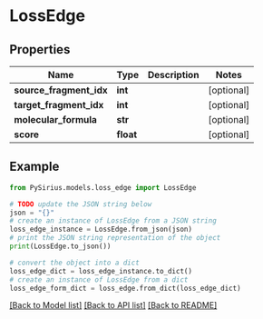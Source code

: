 # LossEdge


## Properties

Name | Type | Description | Notes
------------ | ------------- | ------------- | -------------
**source_fragment_idx** | **int** |  | [optional] 
**target_fragment_idx** | **int** |  | [optional] 
**molecular_formula** | **str** |  | [optional] 
**score** | **float** |  | [optional] 

## Example

```python
from PySirius.models.loss_edge import LossEdge

# TODO update the JSON string below
json = "{}"
# create an instance of LossEdge from a JSON string
loss_edge_instance = LossEdge.from_json(json)
# print the JSON string representation of the object
print(LossEdge.to_json())

# convert the object into a dict
loss_edge_dict = loss_edge_instance.to_dict()
# create an instance of LossEdge from a dict
loss_edge_form_dict = loss_edge.from_dict(loss_edge_dict)
```
[[Back to Model list]](../README.md#documentation-for-models) [[Back to API list]](../README.md#documentation-for-api-endpoints) [[Back to README]](../README.md)


